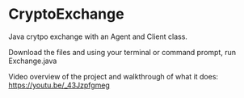 # CryptoExchange
Java crytpo exchange with an Agent and Client class. 

Download the files and using your terminal or command prompt, run Exchange.java

Video overview of the project and walkthrough of what it does: https://youtu.be/_43Jzpfgmeg

